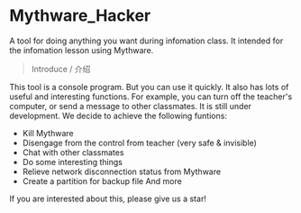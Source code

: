 # Mythware_Hacker
A tool for doing anything you want during infomation class. It intended for the infomation lesson using Mythware.

> Introduce / 介绍

This tool is a console program. But you can use it quickly. It also has lots of useful and interesting functions. For example, you can turn off the teacher's computer, or send a message to other classmates.
It is still under development. We decide to achieve the following funtions:

* Kill Mythware
* Disengage from the control from teacher \(very safe & invisible\)
* Chat with other classmates
* Do some interesting things
* Relieve network disconnection status from Mythware
* Create a partition for backup file
And more

If you are interested about this, please give us a star!
